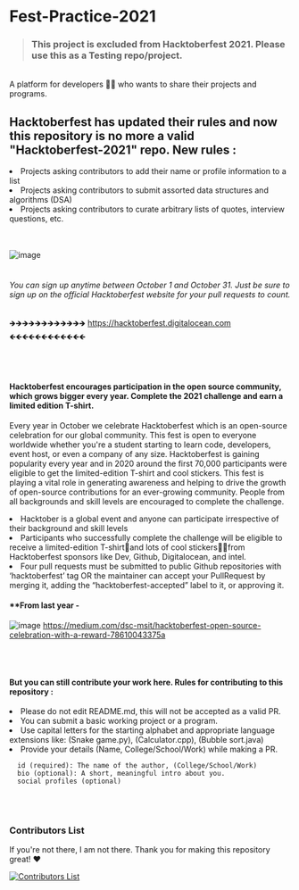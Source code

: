 # Fest-Practice-2021
> ### This project is excluded from Hacktoberfest 2021. Please use this as a Testing repo/project.

<br>
A platform for developers 👩‍💻  who wants to share their projects and programs.

## Hacktoberfest has updated their rules and now this repository is no more a valid "Hacktoberfest-2021" repo. New rules :

<li>Projects asking contributors to add their name or profile information to a list

<li>Projects asking contributors to submit assorted data structures and algorithms (DSA)

<li>Projects asking contributors to curate arbitrary lists of quotes, interview questions, etc.

<br>
    <br>
    <br>
  

![image](https://user-images.githubusercontent.com/56837137/135565301-0cc6eac1-a113-4f29-80c7-fab85cbefeff.png)
<br>
<br>

###### You can sign up anytime between October 1 and October 31. Just be sure to sign up on the official Hacktoberfest website for your pull requests to count.
🡺🡺🡺🡺🡺🡺🡺🡺🡺🡺🡺🡺   https://hacktoberfest.digitalocean.com   🡸🡸🡸🡸🡸🡸🡸🡸🡸🡸🡸🡸

<br>
<br>

#### Hacktoberfest encourages participation in the open source community, which grows bigger every year. Complete the 2021 challenge and earn a limited edition T-shirt.

Every year in October we celebrate Hacktoberfest which is an open-source celebration for our global community. This fest is open to everyone worldwide whether you're a student starting to learn code, developers, event host, or even a company of any size. Hacktoberfest is gaining popularity every year and in 2020 around the first 70,000 participants were eligible to get the limited-edition T-shirt and cool stickers. This fest is playing a vital role in generating awareness and helping to drive the growth of open-source contributions for an ever-growing community. People from all backgrounds and skill levels are encouraged to complete the challenge.

<li> Hacktober is a global event and anyone can participate irrespective of their background and skill levels
<li> Participants who successfully complete the challenge will be eligible to receive a limited-edition T-shirt👕and lots of cool stickers👨‍💻from Hacktoberfest sponsors like Dev, Github, Digitalocean, and intel.
<li> Four pull requests must be submitted to public Github repositories with ‘hacktoberfest’ tag OR the maintainer can accept your PullRequest by merging it, adding the “hacktoberfest-accepted” label to it, or approving it.

<br>
  
#### **From last year -

![image](https://user-images.githubusercontent.com/56837137/135638681-5149d8c3-6f58-4526-9472-eea387ed8aea.png)
https://medium.com/dsc-msit/hacktoberfest-open-source-celebration-with-a-reward-78610043375a
  
<br>
    <br>
    
    
 #### But you can still contribute your work here. Rules for contributing to this repository :
<li>  Please do not edit README.md, this will not be accepted as a valid PR.
<li>  You can submit a basic working project or a program.
<li>  Use capital letters for the starting alphabet and appropriate language extensions like: (Snake game.py), (Calculator.cpp), (Bubble sort.java)
<li>  Provide your details (Name, College/School/Work) while making a PR.
    
      id (required): The name of the author, (College/School/Work) 
      bio (optional): A short, meaningful intro about you.
      social profiles (optional)
  </ul>
<br>
<br> 

### Contributors List

If you're not there, I am not there. Thank you for making this repository great! ❤️

[![Contributors List](https://contrib.rocks/image?repo=mayankchaudhary26/Fest-Practice-2021)](https://github.com/mayankchaudhary26/Fest-Practice-2021/graphs/contributors)
